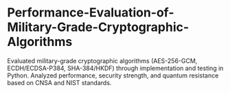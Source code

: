 # Performance-Evaluation-of-Military-Grade-Cryptographic-Algorithms
Evaluated military-grade cryptographic algorithms (AES-256-GCM, ECDH/ECDSA-P384, SHA-384/HKDF) through implementation and testing in Python. Analyzed performance, security strength, and quantum resistance based on CNSA and NIST standards.
